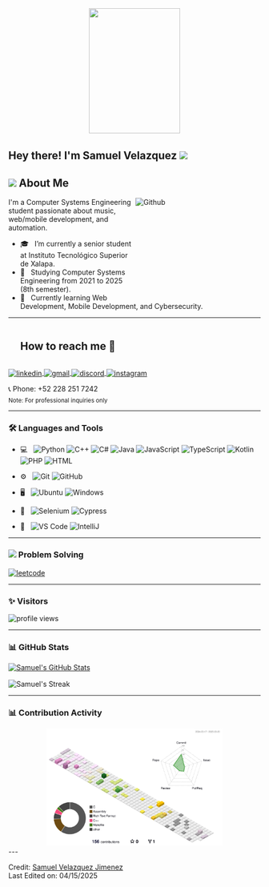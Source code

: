 <div align="center">
  <img src="https://github.com/Mo-Alsehli/Mo-Alsehli/assets/98949843/7b841857-16fb-422d-9297-be42e3eaf3a9" height="250px" width="60%" />
</div>

<h2> Hey there! I'm Samuel Velazquez <img src="https://media.giphy.com/media/hvRJCLFzcasrR4ia7z/giphy.gif" width="35"></h2>

## <picture><img src="https://github.com/7oSkaaa/7oSkaaa/blob/main/Images/about_me.gif?raw=true" width="50px"></picture> About Me

<img align="right" width="250px" height="200px" alt="Github" src="https://github.com/Mo-Alsehli/Mo-Alsehli/assets/98949843/92f233e8-fd56-4521-bc8e-b48fe669209a" />

I'm a Computer Systems Engineering student passionate about music, web/mobile development, and automation.

- 🎓 &nbsp; I’m currently a senior student at Instituto Tecnológico Superior de Xalapa.
- 📅 &nbsp; Studying Computer Systems Engineering from 2021 to 2025 (8th semester).
- 🌱 &nbsp; Currently learning Web Development, Mobile Development, and Cybersecurity.

---

<div id="user-content-toc">
  <ul align="left">
    <summary><h2 style="display: inline-block">How to reach me 🤝</h2></summary>
  </ul>

  <p align="left">
    <a href="https://www.linkedin.com/in/samuel-velázquez-jiménez/" target="blank">
      <img align="center" src="https://user-images.githubusercontent.com/88904952/234979284-68c11d7f-1acc-4f0c-ac78-044e1037d7b0.png" alt="linkedin" height="50" width="50" />
    </a>
    <a href="mailto:samuelvelazquezjimenez@gmail.com" target="blank">
      <img align="center" src="https://github.com/Mo-Alsehli/Mo-Alsehli/assets/98949843/6d935082-a6bb-4f5d-be13-87b821d8421c" alt="gmail" height="50" width="50" />
    </a>
    <a href="https://discordapp.com/users/Anyway476" target="blank">
      <img align="center" src="https://user-images.githubusercontent.com/88904952/234982627-019fd336-6248-453c-9b05-97c13fd1d207.png" alt="discord" height="50" width="50" />
    </a>
    <a href="https://instagram.com/not.sam476" target="blank">
      <img align="center" src="https://cdn-icons-png.flaticon.com/512/2111/2111463.png" alt="instagram" height="50" width="50" />
    </a>
  </p>

  <p align="left">
    📞 Phone: +52 228 251 7242 <br/>
    <sub>Note: For professional inquiries only</sub>
  </p>
</div>

---

<h3>🛠️ Languages and Tools</h3>

- 💻 &nbsp;
  ![Python](https://img.shields.io/badge/-Python-333333?style=flat&logo=python)
  ![C++](https://img.shields.io/badge/-C++-00599C?style=flat&logo=c%2B%2B)
  ![C#](https://img.shields.io/badge/-C%23-239120?style=flat&logo=c-sharp)
  ![Java](https://img.shields.io/badge/-Java-007396?style=flat&logo=java)
  ![JavaScript](https://img.shields.io/badge/-JavaScript-F7DF1E?style=flat&logo=javascript&logoColor=black)
  ![TypeScript](https://img.shields.io/badge/-TypeScript-3178C6?style=flat&logo=typescript)
  ![Kotlin](https://img.shields.io/badge/-Kotlin-0095D5?style=flat&logo=kotlin)
  ![PHP](https://img.shields.io/badge/-PHP-777BB4?style=flat&logo=php)
  ![HTML](https://img.shields.io/badge/-HTML5-E34F26?style=flat&logo=html5&logoColor=white)

- ⚙️ &nbsp;
  ![Git](https://img.shields.io/badge/-Git-F05032?style=flat&logo=git&logoColor=white)
  ![GitHub](https://img.shields.io/badge/-GitHub-181717?style=flat&logo=github)

- 🖥️ &nbsp;
  ![Ubuntu](https://img.shields.io/badge/-Ubuntu-333333?style=flat&logo=ubuntu)
  ![Windows](https://img.shields.io/badge/-Windows-333333?style=flat&logo=windows)

- 🧪 &nbsp;
  ![Selenium](https://img.shields.io/badge/-Selenium-333333?style=flat&logo=selenium)
  ![Cypress](https://img.shields.io/badge/-Cypress-333333?style=flat&logo=cypress)
  
- 🔧 &nbsp;
  ![VS Code](https://img.shields.io/badge/-VS%20Code-007ACC?style=flat&logo=visual-studio-code)
  ![IntelliJ](https://img.shields.io/badge/-IntelliJ%20IDEA-000000?style=flat&logo=intellij-idea&logoColor=white)

---

<h3><picture><img src="https://github.com/7oSkaaa/7oSkaaa/blob/main/Images/CP_PS.gif?raw=true" width="50px"></picture> Problem Solving</h3>

<p>
  <a href="https://leetcode.com/u/Anyway476/" target="blank">
    <img align="center" src="https://github.com/Mo-Alsehli/Mo-Alsehli/assets/98949843/ccea8959-b23e-4619-893d-18f85870b45e" alt="leetcode" height="50" width="50" />
  </a>
</p>

---

### ✨ Visitors

<p align="left">
  <img src="https://komarev.com/ghpvc/?username=SamuelVelazquezJimenez" alt="profile views" />
</p>

---

### 📊 GitHub Stats

[![Samuel's GitHub Stats](https://github-readme-stats.vercel.app/api?username=Anyway476&show_icons=true&title_color=fff&icon_color=79ff97&text_color=9f9f9f&bg_color=151515)](https://github.com/Anyway476)

<p><img align="center" src="https://github-readme-streak-stats.herokuapp.com/?user=Anyway476&theme=dark&background=0d1117" alt="Samuel's Streak" /></p>

---

### 📊 Contribution Activity

<div align="center">
  <img src="https://github.com/Mo-Alsehli/Mo-Alsehli/blob/master/profile-3d-contrib/profile-season-animate.svg" alt="3D Contribution" width="70%" />
</div>
---

Credit: [Samuel Velazquez Jimenez](https://github.com/SamuelVelazquezJimenez)  
Last Edited on: 04/15/2025
